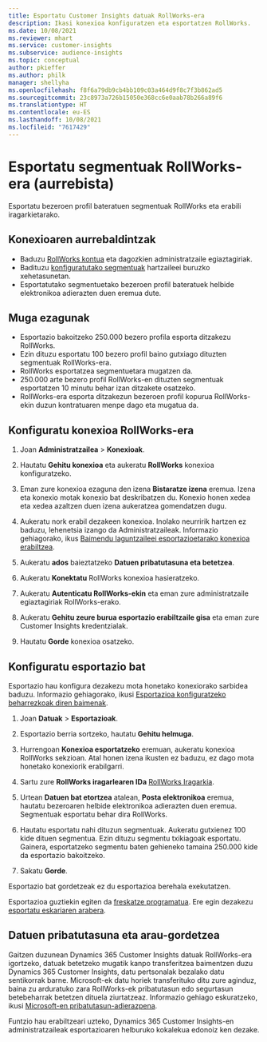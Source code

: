 ```yaml
---
title: Esportatu Customer Insights datuak RollWorks-era
description: Ikasi konexioa konfiguratzen eta esportatzen RollWorks.
ms.date: 10/08/2021
ms.reviewer: mhart
ms.service: customer-insights
ms.subservice: audience-insights
ms.topic: conceptual
author: pkieffer
ms.author: philk
manager: shellyha
ms.openlocfilehash: f8f6a79db9cb4bb109c03a464d9f8c7f3b862ad5
ms.sourcegitcommit: 23c8973a726b15050e368cc6e0aab78b266a89f6
ms.translationtype: HT
ms.contentlocale: eu-ES
ms.lasthandoff: 10/08/2021
ms.locfileid: "7617429"
---
```

# <a name="export-segments-to-rollworks-preview"></a>Esportatu segmentuak RollWorks-era (aurrebista)

Esportatu bezeroen profil bateratuen segmentuak RollWorks eta erabili iragarkietarako. 

## <a name="prerequisites-for-a-connection"></a>Konexioaren aurrebaldintzak

-   Baduzu [RollWorks kontua](https://www.rollworks.com/) eta dagozkien administratzaile egiaztagiriak.
-   Badituzu [konfiguratutako segmentuak](segments.md) hartzaileei buruzko xehetasunetan.
-   Esportatutako segmentuetako bezeroen profil bateratuek helbide elektronikoa adierazten duen eremua dute.

## <a name="known-limitations"></a>Muga ezagunak

- Esportazio bakoitzeko 250.000 bezero profila esporta ditzakezu RollWorks.
- Ezin dituzu esportatu 100 bezero profil baino gutxiago dituzten segmentuak RollWorks-era. 
- RollWorks esportatzea segmentuetara mugatzen da.
- 250.000 arte bezero profil RollWorks-en dituzten segmentuak esportatzen 10 minutu behar izan ditzakete osatzeko. 
- RollWorks-era esporta ditzakezun bezeroen profil kopurua RollWorks-ekin duzun kontratuaren menpe dago eta mugatua da.

## <a name="set-up-connection-to-rollworks"></a>Konfiguratu konexioa RollWorks-era

1. Joan **Administratzailea** > **Konexioak**.

1. Hautatu **Gehitu konexioa** eta aukeratu **RollWorks** konexioa konfiguratzeko.

1. Eman zure konexioa ezaguna den izena **Bistaratze izena** eremua. Izena eta konexio motak konexio bat deskribatzen du. Konexio honen xedea eta xedea azaltzen duen izena aukeratzea gomendatzen dugu.

1. Aukeratu nork erabil dezakeen konexioa. Inolako neurririk hartzen ez baduzu, lehenetsia izango da Administratzaileak. Informazio gehiagorako, ikus [Baimendu laguntzaileei esportazioetarako konexioa erabiltzea](connections.md#allow-contributors-to-use-a-connection-for-exports).

1. Aukeratu **ados** baieztatzeko **Datuen pribatutasuna eta betetzea**.

1. Aukeratu **Konektatu** RollWorks konexioa hasieratzeko.

1. Aukeratu **Autenticatu RollWorks-ekin** eta eman zure administratzaile egiaztagiriak RollWorks-erako.

1. Aukeratu **Gehitu zeure burua esportazio erabiltzaile gisa** eta eman zure Customer Insights kredentzialak.

1. Hautatu **Gorde** konexioa osatzeko.

## <a name="configure-an-export"></a>Konfiguratu esportazio bat

Esportazio hau konfigura dezakezu mota honetako konexiorako sarbidea baduzu. Informazio gehiagorako, ikusi [Esportazioa konfiguratzeko beharrezkoak diren baimenak](export-destinations.md#set-up-a-new-export).

1. Joan **Datuak** > **Esportazioak**.

1. Esportazio berria sortzeko, hautatu **Gehitu helmuga**.

1. Hurrengoan **Konexioa esportatzeko** eremuan, aukeratu konexioa RollWorks sekzioan. Atal honen izena ikusten ez baduzu, ez dago mota honetako konexiorik erabilgarri.

1. Sartu zure **RollWorks iragarlearen IDa** [RollWorks Iragarkia](https://help.adroll.com/hc/articles/212011838-Advertiser-Profiles).

1. Urtean **Datuen bat etortzea** atalean, **Posta elektronikoa** eremua, hautatu bezeroaren helbide elektronikoa adierazten duen eremua. Segmentuak esportatu behar dira RollWorks.

1. Hautatu esportatu nahi dituzun segmentuak. Aukeratu gutxienez 100 kide dituen segmentua. Ezin dituzu segmentu txikiagoak esportatu. Gainera, esportatzeko segmentu baten gehieneko tamaina 250.000 kide da esportazio bakoitzeko. 

1. Sakatu **Gorde**.

Esportazio bat gordetzeak ez du esportazioa berehala exekutatzen.

Esportazioa guztiekin egiten da [freskatze programatua](system.md#schedule-tab). Ere egin dezakezu [esportatu eskariaren arabera](export-destinations.md#run-exports-on-demand). 


## <a name="data-privacy-and-compliance"></a>Datuen pribatutasuna eta arau-gordetzea

Gaitzen duzunean Dynamics 365 Customer Insights datuak RollWorks-era igortzeko, datuak betetzeko mugatik kanpo transferitzea baimentzen duzu Dynamics 365 Customer Insights, datu pertsonalak bezalako datu sentikorrak barne. Microsoft-ek datu horiek transferituko ditu zure aginduz, baina zu arduratuko zara RollWorks-ek pribatutasun edo segurtasun betebeharrak betetzen dituela ziurtatzeaz. Informazio gehiago eskuratzeko, ikusi [Microsoft-en pribatutasun-adierazpena](https://go.microsoft.com/fwlink/?linkid=396732).

Funtzio hau erabiltzeari uzteko, Dynamics 365 Customer Insights-en administratzaileak esportazioaren helburuko kokalekua edonoiz ken dezake.
